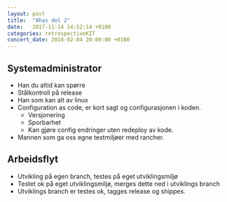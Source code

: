 ```yaml
---
layout: post
title:  "Ahas del 2"
date:   2017-11-14 14:52:14 +0100
categories: retrospectiveKIT
concert_date: 2016-02-04 20:00:00 +0100
---
```

## Systemadministrator
* Han du altid kan spørre 
* Stålkontroll på release
* Han som kan alt av linux
* Configuration as code, er kort sagt og configurasjonen i koden.
  * Versjonering
  * Sporbarhet
  * Kan gjøre config endringer uten redeploy av kode.
* Mannen som ga oss egne testmiljøer med rancher.

## Arbeidsflyt
* Utvikling på egen branch, testes på eget utviklingsmiljø
* Testet ok på eget utviklingsmiljø, merges dette ned i utviklings branch
* Utviklings branch er testes ok, tagges release og shippes.

